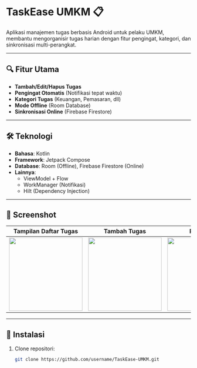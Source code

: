# TaskEase UMKM 📋

Aplikasi manajemen tugas berbasis Android untuk pelaku UMKM, membantu mengorganisir tugas harian dengan fitur pengingat, kategori, dan sinkronisasi multi-perangkat.

---

## 🔍 Fitur Utama
- **Tambah/Edit/Hapus Tugas**  
- **Pengingat Otomatis** (Notifikasi tepat waktu)  
- **Kategori Tugas** (Keuangan, Pemasaran, dll)  
- **Mode Offline** (Room Database)  
- **Sinkronisasi Online** (Firebase Firestore)  

---

## 🛠 Teknologi
- **Bahasa**: Kotlin  
- **Framework**: Jetpack Compose  
- **Database**: Room (Offline), Firebase Firestore (Online)  
- **Lainnya**:  
  - ViewModel + Flow  
  - WorkManager (Notifikasi)  
  - Hilt (Dependency Injection)  

---

## 📸 Screenshot
| Tampilan Daftar Tugas | Tambah Tugas | Pengingat |
|-----------------------|--------------|-----------|
| <img src="screenshots/task_list.png" width="200"> | <img src="screenshots/add_task.png" width="200"> | <img src="screenshots/notification.png" width="200"> |

---

## 🔧 Instalasi
1. Clone repositori:
   ```bash
   git clone https://github.com/username/TaskEase-UMKM.git

